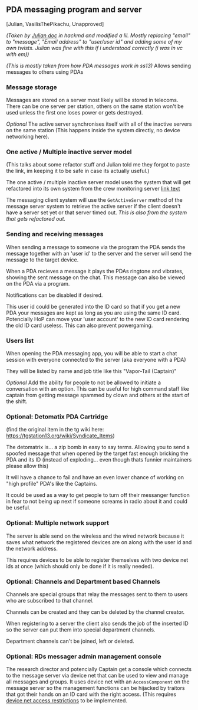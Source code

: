 ## PDA messaging program and server

[Julian, VasilisThePikachu, Unapproved]

*(Taken by [Julian doc](https://hackmd.io/iu2yK9bcQb-veuCOLl-FYw?both#Optional-Channels-and-Department-based-Channels) in hackmd and modified a lil. Mostly replacing "email" to "message", "Email address" to "user/user id" and adding some of my own twists. Julian was fine with this if i understood correctly (i was in vc with em))*

*(This is mostly taken from how PDA messages work in ss13)*
Allows sending messages to others using PDAs

### Message storage
Messages are stored on a server most likely will be stored in telecoms. There can be one server per station, others on the same station won't be used unless the first one loses power or gets destroyed.

*Optional* The active server synchronises itself with all of the inactive servers on the same station (This happens inside the system directly, no device networking here).

### One active / Multiple inactive server model

(This talks about some refactor stuff and Julian told me they forgot to paste the link, im keeping it to be safe in case its actually useful.)

The one active / multiple inactive server model uses the system that will get refactored into its own system from the crew monitoring server [link text]() 

The messaging client system will use the `GetActiveServer` method of the message server system to retrieve the active server if the client doesn't have a server set yet or that server timed out. *This is also from the system that gets refactored out.*

### Sending and receiving messages

When sending a message to someone via the program the PDA sends the message together with an 'user id' to the server and the server will send the message to the target device. 

When a PDA recieves a message it plays the PDAs ringtone and vibrates, showing the sent message on the chat. This message can also be viewed on the PDA via a program.

Notifications can be disabled if desired.

This user id could be generated into the ID card so that if you get a new PDA your messages are kept as long as you are using the same ID card. Potencially HoP can move your 'user account' to the new ID card rendering the old ID card useless. This can also prevent powergaming.

### Users list

When opening the PDA messaging app, you will be able to start a chat session with everyone connected to the server (aka everyone with a PDA)

They will be listed by name and job title like this "Vapor-Tail (Captain)"

*Optional* Add the ability for people to not be allowed to initiate a conversation with an option. This can be useful for high command staff like captain from getting message spammed by clown and others at the start of the shift.

### Optional: Detomatix PDA Cartridge

(find the original item in the tg wiki here: https://tgstation13.org/wiki/Syndicate_Items)

The detomatrix is... a zip bomb in easy to say terms. Allowing you to send a spoofed message that when opened by the target fast enough bricking the PDA and its ID (instead of exploding... even though thats funnier maintainers please allow this)

It will have a chance to fail and have an even lower chance of working on "high profile" PDA's like the Captains.

It could be used as a way to get people to turn off their messanger function in fear to not being up next if someone screams in radio about it and could be useful.

### Optional: Multiple network support

The server is able send on the wireless and the wired network because it saves what network the registered devices are on along with the user id and the network address.

This requires devices to be able to register themselves with two device net ids at once (which should only be done if it is really needed).

### Optional: Channels and Department based Channels
Channels are special groups that relay the messages sent to them to users who are subscribed to that channel.

Channels can be created and they can be deleted by the channel creator.

When registering to a server the client also sends the job of the inserted ID so the server can put them into special department channels.

Department channels can't be joined, left or deleted.

### Optional: RDs messager admin management console
The research director and potencially Captain get a console which connects to the message server via device net that can be used to view and manage all messages and groups.
It uses device net with an `AccessComponent` on the message server so the management functions can be hijacked by traitors that got their hands on an ID card with the right access. (This requires [device net access restrictions](https://hackmd.io/gPjP95_zRUiT-bX4hKxE6w) to be implemented.
